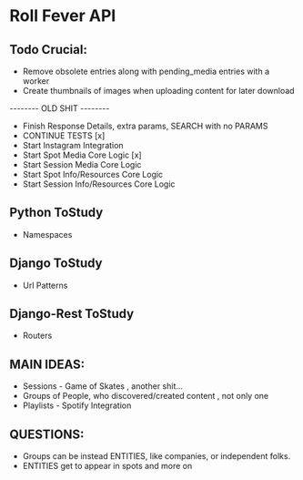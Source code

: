 Roll Fever API
===============================


## Todo Crucial:


* Remove obsolete entries along with pending_media entries with a worker
* Create thumbnails of images when uploading content for later download

-------- OLD SHIT --------
* Finish Response Details, extra params, SEARCH with no PARAMS
* CONTINUE TESTS [x]
* Start Instagram Integration
* Start Spot Media Core Logic [x]
* Start Session Media Core Logic
* Start Spot Info/Resources Core Logic
* Start Session Info/Resources Core Logic

## Python ToStudy

* Namespaces

## Django ToStudy

* Url Patterns

## Django-Rest ToStudy

* Routers

## MAIN IDEAS:

* Sessions - Game of Skates , another shit...
* Groups of People, who discovered/created content , not only one
* Playlists - Spotify Integration 

## QUESTIONS:

* Groups can be instead ENTITIES, like companies, or independent folks.
* ENTITIES get to appear in spots and more on
